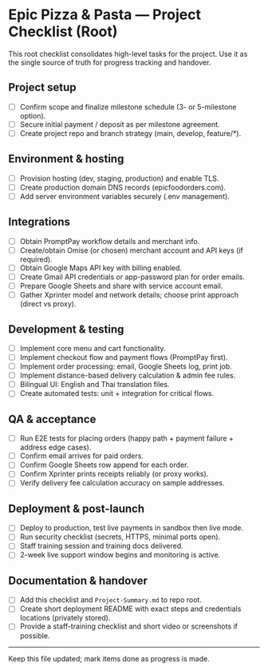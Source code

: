 # Epic Pizza & Pasta — Project Checklist (Root)

This root checklist consolidates high-level tasks for the project. Use it as the single source of truth for progress tracking and handover.

## Project setup
- [ ] Confirm scope and finalize milestone schedule (3- or 5-milestone option).
- [ ] Secure initial payment / deposit as per milestone agreement.
- [ ] Create project repo and branch strategy (main, develop, feature/*).

## Environment & hosting
- [ ] Provision hosting (dev, staging, production) and enable TLS.
- [ ] Create production domain DNS records (epicfoodorders.com).
- [ ] Add server environment variables securely (.env management).

## Integrations
- [ ] Obtain PromptPay workflow details and merchant info.
- [ ] Create/obtain Omise (or chosen) merchant account and API keys (if required).
- [ ] Obtain Google Maps API key with billing enabled.
- [ ] Create Gmail API credentials or app-password plan for order emails.
- [ ] Prepare Google Sheets and share with service account email.
- [ ] Gather Xprinter model and network details; choose print approach (direct vs proxy).

## Development & testing
- [ ] Implement core menu and cart functionality.
- [ ] Implement checkout flow and payment flows (PromptPay first).
- [ ] Implement order processing: email, Google Sheets log, print job.
- [ ] Implement distance-based delivery calculation & admin fee rules.
- [ ] Bilingual UI: English and Thai translation files.
- [ ] Create automated tests: unit + integration for critical flows.

## QA & acceptance
- [ ] Run E2E tests for placing orders (happy path + payment failure + address edge cases).
- [ ] Confirm email arrives for paid orders.
- [ ] Confirm Google Sheets row append for each order.
- [ ] Confirm Xprinter prints receipts reliably (or proxy works).
- [ ] Verify delivery fee calculation accuracy on sample addresses.

## Deployment & post-launch
- [ ] Deploy to production, test live payments in sandbox then live mode.
- [ ] Run security checklist (secrets, HTTPS, minimal ports open).
- [ ] Staff training session and training docs delivered.
- [ ] 2-week live support window begins and monitoring is active.

## Documentation & handover
- [ ] Add this checklist and `Project-Summary.md` to repo root.
- [ ] Create short deployment README with exact steps and credentials locations (privately stored).
- [ ] Provide a staff-training checklist and short video or screenshots if possible.

---

Keep this file updated; mark items done as progress is made.
